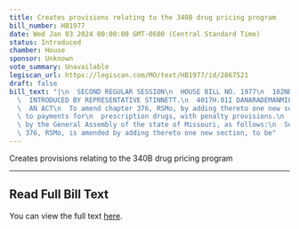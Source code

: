 ```yaml
---
title: Creates provisions relating to the 340B drug pricing program
bill_number: HB1977
date: Wed Jan 03 2024 00:00:00 GMT-0600 (Central Standard Time)
status: Introduced
chamber: House
sponsor: Unknown
vote_summary: Unavailable
legiscan_url: https://legiscan.com/MO/text/HB1977/id/2867521
draft: false
bill_text: "|\n  SECOND REGULAR SESSION\n  HOUSE BILL NO. 1977\n  102ND GENERAL ASSEMBLY\n\
  \  INTRODUCED BY REPRESENTATIVE STINNETT.\n  4017H.01I DANARADEMANMILLER,ChiefClerk\n\
  \  AN ACT\n  To amend chapter 376, RSMo, by adding thereto one new section relating\
  \ to payments for\n  prescription drugs, with penalty provisions.\n  Be it enacted\
  \ by the General Assembly of the state of Missouri, as follows:\n  Section A. Chapter\
  \ 376, RSMo, is amended by adding thereto one new section, to be"
---
```

Creates provisions relating to the 340B drug pricing program

---

## Read Full Bill Text

You can view the full text [here](https://legiscan.com/MO/text/HB1977/id/2867521).
